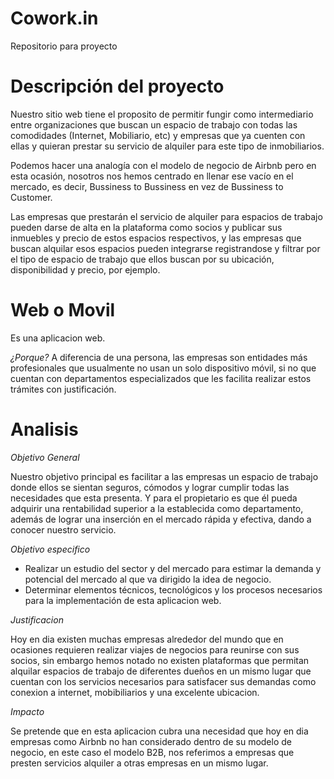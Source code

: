 # Cowork.in
Repositorio para proyecto


# Descripción del proyecto
Nuestro sitio web tiene el proposito de permitir fungir como intermediario entre organizaciones que buscan un espacio de trabajo con todas las comodidades (Internet, Mobiliario, etc) y empresas que ya cuenten con ellas y quieran prestar su servicio de alquiler para este tipo de inmobiliarios. 

Podemos hacer una analogía con el modelo de negocio de Airbnb pero en esta ocasión, nosotros nos hemos centrado en llenar ese vacío en el mercado, es decir, Bussiness to Bussiness en vez de Bussiness to Customer.

Las empresas que prestarán el servicio de alquiler para espacios de trabajo pueden darse de alta en la plataforma como socios y publicar sus inmuebles y precio de estos espacios respectivos, y las empresas que buscan alquilar esos espacios pueden integrarse registrandose y filtrar por el tipo de espacio de trabajo que ellos buscan por su ubicación, disponibilidad y precio, por ejemplo. 

# Web o Movil
Es una aplicacion web.

*¿Porque?* 
A diferencia de una persona, las empresas son entidades más profesionales que usualmente no usan un solo dispositivo móvil, si no que cuentan con departamentos especializados que les facilita realizar estos trámites con justificación.

# Analisis
*Objetivo General*

Nuestro objetivo principal es facilitar a las empresas un espacio de trabajo donde ellos se sientan seguros, cómodos y lograr cumplir todas las necesidades que esta presenta. Y para el propietario es que él pueda adquirir una rentabilidad superior a la establecida como departamento, además de lograr una inserción en el mercado rápida y efectiva, dando a conocer nuestro servicio.


*Objetivo especifico*

- Realizar un estudio del sector y del mercado para estimar la demanda y potencial del mercado al que va dirigido la idea de negocio.
- Determinar elementos técnicos, tecnológicos y los procesos necesarios para la implementación de esta aplicacion web.

*Justificacion*

Hoy en dia existen muchas empresas alrededor del mundo que en ocasiones requieren realizar viajes de negocios para reunirse con sus socios, sin embargo hemos notado no existen plataformas que permitan alquilar espacios de trabajo de diferentes dueños en un mismo lugar que cuentan con los servicios necesarios para satisfacer sus demandas como conexion a internet, mobibiliarios y una excelente ubicacion.

*Impacto*

Se pretende que en esta aplicacion cubra una necesidad que hoy en dia empresas como Airbnb no han considerado dentro de su modelo de negocio, en este caso el modelo B2B, nos referimos a empresas que presten servicios alquiler a otras empresas en un mismo lugar.

